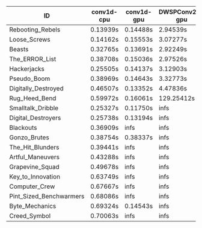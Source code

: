 |ID|conv1d-cpu|conv1d-gpu|DWSPConv2D-gpu|gemm-gpu|avg|
|-|-|-|-|-|-|
|Rebooting_Rebels|0.13939s|0.14488s|2.94539s|1.74031s|1.24249s|
|Loose_Screws|0.14162s|0.15553s|3.07277s|1.82042s|1.29759s|
|Beasts|0.32765s|0.13691s|2.92249s|1.93070s|1.32944s|
|The_ERROR_List|0.38708s|0.15036s|2.97526s|1.94302s|1.36393s|
|Hackerjacks|0.25505s|0.14137s|3.12903s|1.94633s|1.36795s|
|Pseudo_Boom|0.38969s|0.14643s|3.32773s|1.97114s|1.45875s|
|Digitally_Destroyed|0.46507s|0.13352s|4.47836s|2.49941s|1.89409s|
|Rug_Heed_Bend|0.59972s|0.16061s|129.25412s|4.42563s|33.61002s|
|Smalltalk_Dribble|0.25327s|0.11750s|infs|1.92833s|infs|
|Digital_Destroyers|0.25738s|0.13194s|infs|1.93304s|infs|
|Blackouts|0.36909s|infs|infs|1.78884s|infs|
|Gonzo_Brutes|0.38754s|0.38337s|infs|4.45847s|infs|
|The_Hit_Blunders|0.39441s|infs|infs|4.52959s|infs|
|Artful_Maneuvers|0.43288s|infs|infs|4.50364s|infs|
|Grapevine_Squad|0.49678s|infs|infs|4.49643s|infs|
|Key_to_Innovation|0.63749s|infs|infs|4.60767s|infs|
|Computer_Crew|0.67667s|infs|infs|4.48649s|infs|
|Pint_Sized_Benchwarmers|0.68086s|infs|infs|4.49690s|infs|
|Byte_Mechanics|0.69324s|0.14543s|infs|4.50426s|infs|
|Creed_Symbol|0.70063s|infs|infs|4.51405s|infs|
